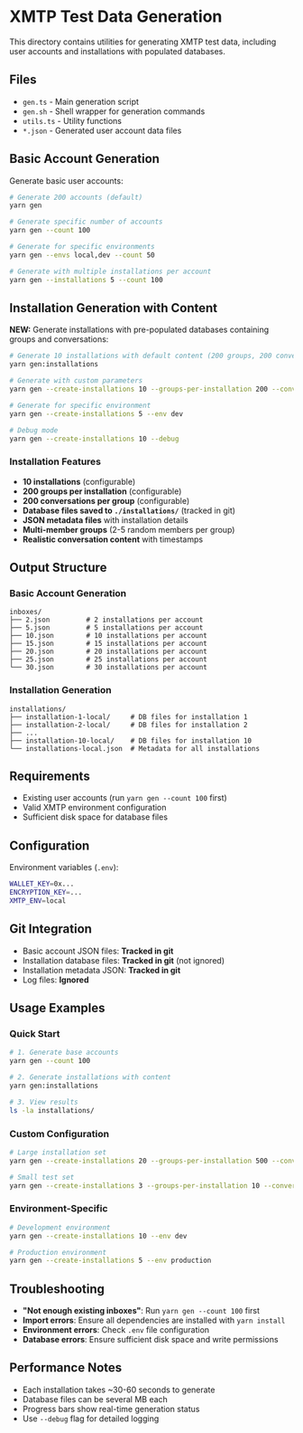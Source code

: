 # XMTP Test Data Generation

This directory contains utilities for generating XMTP test data, including user accounts and installations with populated databases.

## Files

- `gen.ts` - Main generation script
- `gen.sh` - Shell wrapper for generation commands
- `utils.ts` - Utility functions
- `*.json` - Generated user account data files

## Basic Account Generation

Generate basic user accounts:

```bash
# Generate 200 accounts (default)
yarn gen

# Generate specific number of accounts
yarn gen --count 100

# Generate for specific environments
yarn gen --envs local,dev --count 50

# Generate with multiple installations per account
yarn gen --installations 5 --count 100
```

## Installation Generation with Content

**NEW:** Generate installations with pre-populated databases containing groups and conversations:

```bash
# Generate 10 installations with default content (200 groups, 200 conversations each)
yarn gen:installations

# Generate with custom parameters
yarn gen --create-installations 10 --groups-per-installation 200 --conversations-per-group 200

# Generate for specific environment
yarn gen --create-installations 5 --env dev

# Debug mode
yarn gen --create-installations 10 --debug
```

### Installation Features

- **10 installations** (configurable)
- **200 groups per installation** (configurable)
- **200 conversations per group** (configurable)
- **Database files saved to `./installations/`** (tracked in git)
- **JSON metadata files** with installation details
- **Multi-member groups** (2-5 random members per group)
- **Realistic conversation content** with timestamps

## Output Structure

### Basic Account Generation
```
inboxes/
├── 2.json         # 2 installations per account
├── 5.json         # 5 installations per account
├── 10.json        # 10 installations per account
├── 15.json        # 15 installations per account
├── 20.json        # 20 installations per account
├── 25.json        # 25 installations per account
└── 30.json        # 30 installations per account
```

### Installation Generation
```
installations/
├── installation-1-local/     # DB files for installation 1
├── installation-2-local/     # DB files for installation 2
├── ...
├── installation-10-local/    # DB files for installation 10
└── installations-local.json  # Metadata for all installations
```

## Requirements

- Existing user accounts (run `yarn gen --count 100` first)
- Valid XMTP environment configuration
- Sufficient disk space for database files

## Configuration

Environment variables (`.env`):
```bash
WALLET_KEY=0x...
ENCRYPTION_KEY=...
XMTP_ENV=local
```

## Git Integration

- Basic account JSON files: **Tracked in git**
- Installation database files: **Tracked in git** (not ignored)
- Installation metadata JSON: **Tracked in git**
- Log files: **Ignored**

## Usage Examples

### Quick Start
```bash
# 1. Generate base accounts
yarn gen --count 100

# 2. Generate installations with content
yarn gen:installations

# 3. View results
ls -la installations/
```

### Custom Configuration
```bash
# Large installation set
yarn gen --create-installations 20 --groups-per-installation 500 --conversations-per-group 100

# Small test set
yarn gen --create-installations 3 --groups-per-installation 10 --conversations-per-group 5
```

### Environment-Specific
```bash
# Development environment
yarn gen --create-installations 10 --env dev

# Production environment  
yarn gen --create-installations 5 --env production
```

## Troubleshooting

- **"Not enough existing inboxes"**: Run `yarn gen --count 100` first
- **Import errors**: Ensure all dependencies are installed with `yarn install`
- **Environment errors**: Check `.env` file configuration
- **Database errors**: Ensure sufficient disk space and write permissions

## Performance Notes

- Each installation takes ~30-60 seconds to generate
- Database files can be several MB each
- Progress bars show real-time generation status
- Use `--debug` flag for detailed logging
